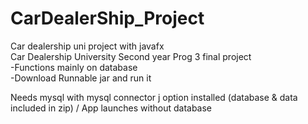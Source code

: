 # CarDealerShip_Project
Car dealership uni project with javafx   
Car Dealership University Second year Prog 3 final project   
-Functions mainly on database   
-Download Runnable jar and run it

Needs mysql with mysql connector j option installed (database & data included in zip) / App launches without database 
